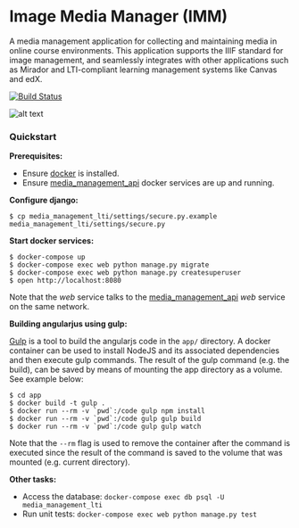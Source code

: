 # Image Media Manager (IMM)
A media management application for collecting and maintaining media in online course environments. This application supports the IIIF standard for image management, and seamlessly integrates with other applications such as Mirador and LTI-compliant learning management systems like Canvas and edX.


[![Build Status](https://travis-ci.org/Harvard-ATG/media_management_lti.svg)](https://travis-ci.org/Harvard-ATG/media_management_lti)

![alt text](https://github.com/Harvard-ATG/media_management_lti/blob/master/docs/IMM_HAM2.gif "IIIF Demo")

### Quickstart

**Prerequisites:**

- Ensure [docker](https://www.docker.com/) is installed.
- Ensure [media_management_api](https://github.com/Harvard-ATG/media_management_api) docker services are up and running.

**Configure django:**

```
$ cp media_management_lti/settings/secure.py.example media_management_lti/settings/secure.py
```

**Start docker services:**

```
$ docker-compose up
$ docker-compose exec web python manage.py migrate
$ docker-compose exec web python manage.py createsuperuser
$ open http://localhost:8080
```

Note that the _web_ service talks to the [media_management_api](https://github.com/Harvard-ATG/media_management_api) 
_web_ service on the same network. 

**Building angularjus using gulp:**

[Gulp](https://gulpjs.com/) is a tool to build the angularjs code in the `app/` directory. A docker container can be used
to install NodeJS and its associated dependencies and then execute gulp commands. The result of the gulp command (e.g. the build), 
can be saved by means of mounting the app directory as a volume. See example below:

```
$ cd app
$ docker build -t gulp .
$ docker run --rm -v `pwd`:/code gulp npm install
$ docker run --rm -v `pwd`:/code gulp gulp build
$ docker run --rm -v `pwd`:/code gulp gulp watch
```

Note that the `--rm` flag is used to remove the container after the command is executed since the result of the command is saved
to the volume that was mounted (e.g. current directory).

**Other tasks:**

- Access the database: `docker-compose exec db psql -U media_management_lti`
- Run unit tests: `docker-compose exec web python manage.py test`

